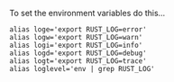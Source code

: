 
To set the environment variables do this...

```
alias loge='export RUST_LOG=error'
alias logw='export RUST_LOG=warn'
alias logi='export RUST_LOG=info'
alias logd='export RUST_LOG=debug'
alias logt='export RUST_LOG=trace'
alias loglevel='env | grep RUST_LOG'
```
